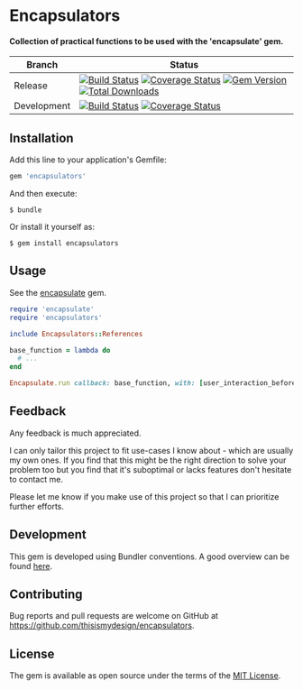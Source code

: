# Encapsulators

#### Collection of practical functions to be used with the 'encapsulate' gem.

| Branch | Status |
| ------ | ------ |
| Release | [![Build Status](https://travis-ci.org/thisismydesign/encapsulators.svg?branch=release)](https://travis-ci.org/thisismydesign/encapsulators)   [![Coverage Status](https://coveralls.io/repos/github/thisismydesign/encapsulators/badge.svg?branch=release)](https://coveralls.io/github/thisismydesign/encapsulators?branch=release)   [![Gem Version](https://badge.fury.io/rb/encapsulators.svg)](https://badge.fury.io/rb/encapsulators)   [![Total Downloads](http://ruby-gem-downloads-badge.herokuapp.com/encapsulators?type=total)](https://rubygems.org/gems/encapsulators) |
| Development | [![Build Status](https://travis-ci.org/thisismydesign/encapsulators.svg?branch=master)](https://travis-ci.org/thisismydesign/encapsulators)   [![Coverage Status](https://coveralls.io/repos/github/thisismydesign/encapsulators/badge.svg?branch=master)](https://coveralls.io/github/thisismydesign/encapsulators?branch=master) |

## Installation

Add this line to your application's Gemfile:

```ruby
gem 'encapsulators'
```

And then execute:

    $ bundle

Or install it yourself as:

    $ gem install encapsulators

## Usage

See the [encapsulate](https://github.com/thisismydesign/encapsulate) gem.

```ruby
require 'encapsulate'
require 'encapsulators'

include Encapsulators::References

base_function = lambda do
  # ...
end

Encapsulate.run callback: base_function, with: [user_interaction_before_return, exception_handling]
```

## Feedback

Any feedback is much appreciated.

I can only tailor this project to fit use-cases I know about - which are usually my own ones. If you find that this might be the right direction to solve your problem too but you find that it's suboptimal or lacks features don't hesitate to contact me.

Please let me know if you make use of this project so that I can prioritize further efforts.

## Development

This gem is developed using Bundler conventions. A good overview can be found [here](http://bundler.io/v1.14/guides/creating_gem.html).

## Contributing

Bug reports and pull requests are welcome on GitHub at https://github.com/thisismydesign/encapsulators.

## License

The gem is available as open source under the terms of the [MIT License](http://opensource.org/licenses/MIT).
